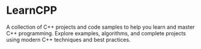 # LearnCPP
A collection of C++ projects and code samples to help you learn and master C++ programming. Explore examples, algorithms, and complete projects using modern C++ techniques and best practices.
